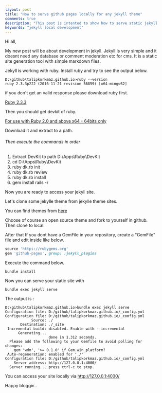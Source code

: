 ```yaml
---
layout: post
title: "How to serve github pages locally for any jekyll theme"
comments: true
description: "This post is intented to show how to serve static jekyll sites at local computers.."
keywords: "jekyll local development"
---
```



Hi all,

My new post will be about development in jekyll.
Jekyll is very simple and it doesnt need any database or comment moderation etc for cms.
It is a static site generation tool with simple markdown files.

<div class="divider"></div>

Jekyll is working with ruby.
Install ruby and try to see the output below.

```shell
D:\github\talipkorkmaz.github.io>ruby --version
ruby 2.3.3p222 (2016-11-21 revision 56859) [x64-mingw32]
```

if you don't get an valid response please download ruby first.

[ Ruby 2.3.3 ](https://rubyinstaller.org/downloads/)

Then you should get devkit of ruby.

[ For use with Ruby 2.0 and above x64 - 64bits only ](https://rubyinstaller.org/downloads/)

Download it and extract to a path.
###### Then execute the commands in order

1. Extract DevKit to path D:\Apps\Ruby\DevKit
2. cd D:\Apps\Ruby\DevKit
3. ruby dk.rb init
4. ruby dk.rb review
5. ruby dk.rb install
6. gem install rails -r

Now you are ready to access your jekyll site.

Let's clone some jekylle theme from jekylle theme sites.

You can find themes from [here](http://jekyllthemes.org/)

Choose of course an open source theme and fork to yourself in github.
Then clone to local.

After that If you dont have a GemFile in your repository, create a "GemFile" file and edit inside like below.

```ruby
source 'https://rubygems.org'
gem 'github-pages', group: :jekyll_plugins
```

Execute the command below.

```shell
bundle install
```

Now you can serve your static site with 

```shell
bundle exec jekyll serve
```

The output is : 

```shell
D:\github\talipkorkmaz.github.io>bundle exec jekyll serve
Configuration file: D:/github/talipkorkmaz.github.io/_config.yml
Configuration file: D:/github/talipkorkmaz.github.io/_config.yml
            Source: ./
       Destination: ./_site
 Incremental build: disabled. Enable with --incremental
      Generating...
                    done in 1.312 seconds.
  Please add the following to your Gemfile to avoid polling for changes:
    gem 'wdm', '>= 0.1.0' if Gem.win_platform?
 Auto-regeneration: enabled for './'
Configuration file: D:/github/talipkorkmaz.github.io/_config.yml
    Server address: http://127.0.0.1:4000/
  Server running... press ctrl-c to stop.
```

You can access your site locally via http://127.0.0.1:4000/

Happy bloggin..

